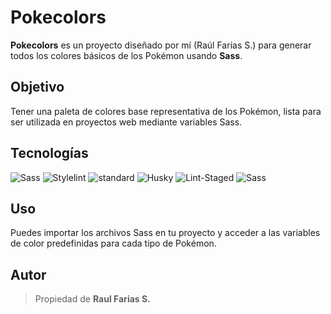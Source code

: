 # Pokecolors

**Pokecolors** es un proyecto diseñado por mí (Raúl Farias S.) para generar todos los colores básicos de los Pokémon usando **Sass**.

## Objetivo

Tener una paleta de colores base representativa de los Pokémon, lista para ser utilizada en proyectos web mediante variables Sass.

## Tecnologías

![Sass](https://img.shields.io/badge/Sass-%23CC6699.svg?style=flat&logo=sass&logoColor=white)
![Stylelint](https://img.shields.io/badge/stylelint-282828.svg?style=flat&logo=stylelint&logoColor=white)
![standard](https://img.shields.io/badge/standard-F3DF49.svg?style=flat&logo=standardjs&logoColor=white)
![Husky](https://img.shields.io/badge/🐶%20Husky-282828.svg?style=flat)
![Lint-Staged](https://img.shields.io/badge/🚫💩%20Lint--Staged-282828.svg?style=flat)
![Sass](https://img.shields.io/badge/Conventional%20Commits-%23FE5196.svg?style=flat&logo=conventionalcommits&logoColor=white)

## Uso

Puedes importar los archivos Sass en tu proyecto y acceder a las variables de color predefinidas para cada tipo de Pokémon.

## Autor

> Propiedad de **Raul Farias S.**
